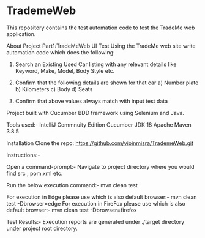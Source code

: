 # TrademeWeb
This repository contains the test automation code to test the TradeMe web application. 

About Project
Part1:TradeMeWeb UI Test
Using the TradeMe web site write automation code which does the following:
1) Search an Existing Used Car listing with any relevant details like Keyword, Make, Model, 	Body Style etc.
2) Confirm that the following details are shown for that car
	a) Number plate
	b) Kilometers
	c) Body
	d) Seats

3) Confirm that above values always match with input test data

Project built with Cucumber BDD framework using Selenium and Java.

Tools used:-
IntelliJ Commnuity Edition
Cucumber
JDK 18
Apache Maven 3.8.5

Installation
Clone the repo:
https://github.com/vipinmisra/TrademeWeb.git

Instructions:-

Open a command-prompt:- 
Navigate to project directory where you would find src , pom.xml etc.

Run the below  execution command:-
mvn clean test

For execution in Edge please use which is also default browser:-
mvn clean test  -Dbrowser=edge
For execution in FireFox please use which is also default browser:-
mvn clean test  -Dbrowser=firefox

Test Results:-
Execution reports are generated under ./target directory under project root directory.

